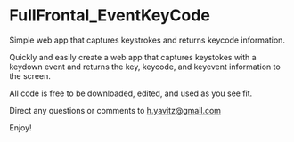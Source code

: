 # FullFrontal_EventKeyCode
Simple web app that captures keystrokes and returns keycode information.

Quickly and easily create a web app that captures keystokes with a keydown event and returns the key, keycode, and keyevent information to the screen.

All code is free to be downloaded, edited, and used as you see fit.

Direct any questions or comments to h.yavitz@gmail.com

Enjoy!

